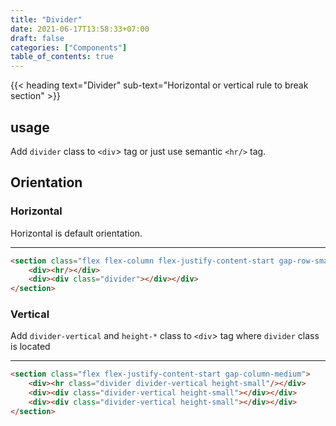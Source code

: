 ```yaml
---
title: "Divider"
date: 2021-06-17T13:58:33+07:00
draft: false
categories: ["Components"]
table_of_contents: true
---
```


{{< heading text="Divider" sub-text="Horizontal or vertical rule to break section" >}}

## usage

Add `divider` class to `<div`> tag or just use semantic `<hr/>` tag.

## Orientation

### Horizontal

Horizontal is default orientation.

<section class="flex flex-column flex-justify-content-start gap-row-small">
    <div><hr/></div>
    <div><div class="divider"></div></div>
</section>

``` html
<section class="flex flex-column flex-justify-content-start gap-row-small">
    <div><hr/></div>
    <div><div class="divider"></div></div>
</section>
```

### Vertical

Add `divider-vertical` and `height-*` class to `<div`> tag where `divider` class is located

<section class="flex flex-justify-content-start gap-column-medium">
    <div><hr class="divider divider-vertical height-small"/></div>
    <div><div class="divider divider-vertical height-small"></div></div>
    <div><div class="divider divider-vertical height-small"></div></div>
</section>

``` html
<section class="flex flex-justify-content-start gap-column-medium">
    <div><hr class="divider divider-vertical height-small"/></div>
    <div><div class="divider-vertical height-small"></div></div>
    <div><div class="divider-vertical height-small"></div></div>
</section>
```